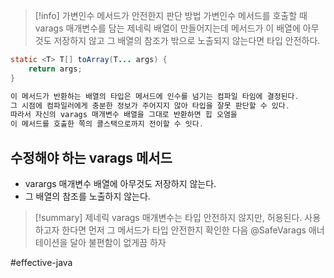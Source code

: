 
> [!info] 가변인수 메서드가 안전한지 판단 방법
> 가변인수 메서드를 호출할 때 varags 매개변수를 담는 제네릭 배열이 만들어지는데
> 메서드가 이 배열에 아무것도 저장하지 않고 그 배열의 참조가 밖으로 노출되지 않는다면
> 타입 안전하다.

``` java
static <T> T[] toArray(T... args) {
	return args;
}

이 메서드가 반환하는 배열의 타입은 메서드에 인수를 넘기는 컴파일 타임에 결정된다.
그 시점에 컴파일러에게 충분한 정보가 주어지지 않아 타입을 잘못 판단할 수 있다.
따라서 자신의 varags 매개변수 배열을 그대로 반환하면 힙 오염을 
이 메서드를 호출한 쪽의 콜스택으로까지 전이할 수 잇다.
```

## 수정해야 하는 varags 메서드
- varargs 매개변수 배열에 아무것도 저장하지 않는다.
- 그 배열의 참조를 노출하지 않는다.

> [!summary] 
> 제네릭 varags 매개변수는 타입 안전하지 않지만, 허용된다. 사용하고자 한다면
> 먼저 그 메서드가 타입 안전한지 확인한 다음 @SafeVarags 애너테이션을 달아 
> 불편함이 없게끔 하자

#effective-java 